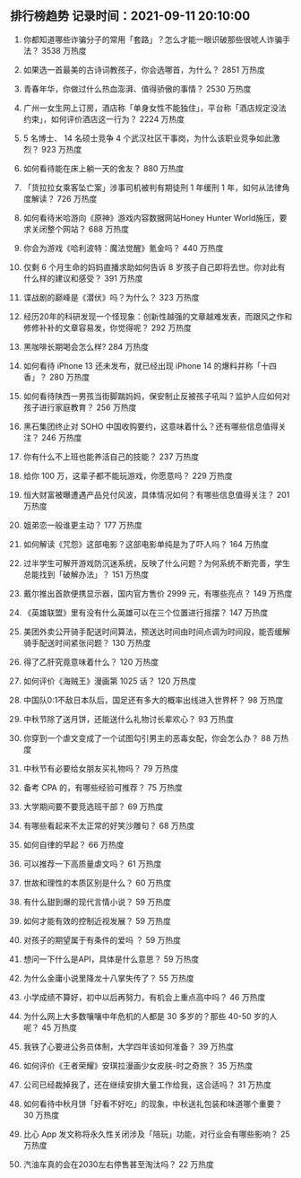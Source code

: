 
## 排行榜趋势 记录时间：2021-09-11 20:10:00
  
  1. 你都知道哪些诈骗分子的常用「套路」？怎么才能一眼识破那些很唬人诈骗手法？ 3538 万热度
    
  2. 如果选一首最美的古诗词教孩子，你会选哪首，为什么？ 2851 万热度
    
  3. 青春年华，你做过什么热血澎湃、值得骄傲的事情？ 2530 万热度
    
  4. 广州一女生网上订房，酒店称「单身女性不能独住」，平台称「酒店规定没法约束」，如何评价酒店这一行为？ 2224 万热度
    
  5. 5 名博士、 14 名硕士竞争 4 个武汉社区干事岗，为什么该职业竞争如此激烈？ 923 万热度
    
  6. 如何看待能在床上躺一天的舍友？ 880 万热度
    
  7. 「货拉拉女乘客坠亡案」涉事司机被判有期徒刑 1 年缓刑 1 年，如何从法律角度解读？ 726 万热度
    
  8. 如何看待米哈游向《原神》游戏内容数据网站Honey Hunter World施压，要求关闭整个网站？ 688 万热度
    
  9. 你会为游戏《哈利波特：魔法觉醒》氪金吗？ 440 万热度
    
  10. 仅剩 6 个月生命的妈妈直播求助如何告诉 8 岁孩子自己即将去世。你对此有什么样的建议和感受？ 391 万热度
    
  11. 谍战剧的巅峰是《潜伏》吗？为什么？ 323 万热度
    
  12. 经历20年的科研发现一个怪现象：创新性越强的文章越难发表，而跟风之作和修修补补的文章容易发，你觉得呢？ 292 万热度
    
  13. 黑咖啡长期喝会怎么样? 284 万热度
    
  14. 如何看待 iPhone 13 还未发布，就已经出现 iPhone 14 的爆料并称「十四香」？ 280 万热度
    
  15. 如何看待陕西一男孩当街脚踹妈妈，保安制止反被孩子吼叫？监护人应如何对孩子进行家庭教育？ 256 万热度
    
  16. 黑石集团终止对 SOHO 中国收购要约，这意味着什么？还有哪些信息值得关注？ 246 万热度
    
  17. 你有什么不上班也能养活自己的技能？ 237 万热度
    
  18. 给你 100 万，这辈子都不能玩游戏，你愿意吗？ 229 万热度
    
  19. 恒大财富被曝遭遇产品兑付风波，具体情况如何？有哪些信息值得关注？ 201 万热度
    
  20. 姐弟恋一般谁更主动？ 177 万热度
    
  21. 如何解读《咒怨》这部电影？这部电影单纯是为了吓人吗？ 164 万热度
    
  22. 过半学生可解开游戏防沉迷系统，反映了什么问题？为何系统不断完善，学生总能找到「破解办法」？ 151 万热度
    
  23. 戴尔推出首款便携显示器，国内官方售价 2999 元，有哪些亮点？ 149 万热度
    
  24. 《英雄联盟》里有没有什么英雄可以在三个位置进行摇摆？ 147 万热度
    
  25. 美团外卖公开骑手配送时间算法，预送达时间由时间点调为时间段，能否缓解骑手配送时间紧张问题？ 130 万热度
    
  26. 得了乙肝究竟意味着什么？ 120 万热度
    
  27. 如何评价《海贼王》漫画第 1025 话？ 120 万热度
    
  28. 中国队0:1不敌日本队后，国足还有多大的概率出线进入世界杯？ 98 万热度
    
  29. 中秋节除了送月饼，还能送什么礼物讨长辈欢心？ 93 万热度
    
  30. 你穿到一个虐文变成了一个试图勾引男主的恶毒女配，你会怎么办？ 88 万热度
    
  31. 中秋节有必要给女朋友买礼物吗？ 79 万热度
    
  32. 备考 CPA 的，有哪些经验可推荐？ 75 万热度
    
  33. 大学期间要不要竞选班干部？ 69 万热度
    
  34. 有哪些看起来不太正常的好笑沙雕句？ 68 万热度
    
  35. 如何自律的早起？ 66 万热度
    
  36. 可以推荐一下高质量虐文吗？ 61 万热度
    
  37. 世故和理性的本质区别是什么？ 60 万热度
    
  38. 有什么甜到爆的现代言情小说？ 59 万热度
    
  39. 如何才能有效的控制近视发展？ 59 万热度
    
  40. 对孩子的期望属于有条件的爱吗 ？ 59 万热度
    
  41. 想问一下什么是API，具体是什么意思？ 59 万热度
    
  42. 为什么金庸小说里降龙十八掌失传了？ 55 万热度
    
  43. 小学成绩不算好，初中以后再努力，有机会上重点高中吗？ 46 万热度
    
  44. 为什么网上大多数嚷嚷中年危机的人都是 30 多岁的？那些 40-50 岁的人呢？ 45 万热度
    
  45. 我铁了心要进公务员体制，大学四年该如何准备？ 39 万热度
    
  46. 如何评价《王者荣耀》安琪拉漫画少女皮肤-时之奇旅？ 35 万热度
    
  47. 公司已经裁掉我了，还在继续安排大量工作给我，这合适吗？ 31 万热度
    
  48. 如何看待中秋月饼「好看不好吃」的现象，中秋送礼包装和味道哪个重要？ 30 万热度
    
  49. 比心 App 发文称将永久性关闭涉及「陪玩」功能，对行业会有哪些影响？ 25 万热度
    
  50. 汽油车真的会在2030左右停售甚至淘汰吗？ 22 万热度
    